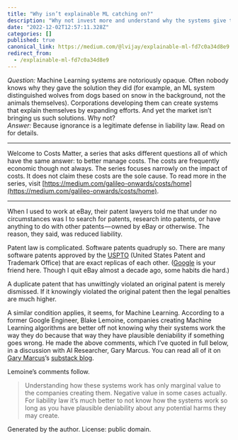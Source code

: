 ```yaml
---
title: "Why isn’t explainable ML catching on?"
description: "Why not invest more and understand why the systems give their answer?"
date: "2022-12-02T12:57:11.328Z"
categories: []
published: true
canonical_link: https://medium.com/@lvijay/explainable-ml-fd7c0a34d8e9
redirect_from:
  - /explainable-ml-fd7c0a34d8e9
---
```


_Question:_ Machine Learning systems are notoriously opaque. Often nobody knows why they gave the solution they did (for example, an ML system distinguished wolves from dogs based on snow in the background, not the animals themselves). Corporations developing them can create systems that explain themselves by expanding efforts. And yet the market isn’t bringing us such solutions. Why not?  
_Answer:_ Because ignorance is a legitimate defense in liability law. Read on for details.

---

Welcome to Costs Matter, a series that asks different questions all of which have the same answer: to better manage costs. The costs are frequently economic though not always. The series focuses narrowly on the impact of costs. It does not claim these costs are the sole cause. To read more in the series, visit [https://medium.com/galileo-onwards/costs/home](https://medium.com/galileo-onwards/costs/home).

---

When I used to work at eBay, their patent lawyers told me that under no circumstances was I to search for patents, research into patents, or have anything to do with other patents — owned by eBay or otherwise. The reason, they said, was reduced liability.

Patent law is complicated. Software patents quadruply so. There are many software patents approved by the [USPTO](https://www.uspto.gov/) (United States Patent and Trademark Office) that are exact replicas of each other. ([Google](https://www.bing.com/) is your friend here. Though I quit eBay almost a decade ago, some habits die hard.)

A duplicate patent that has unwittingly violated an original patent is merely dismissed. If it knowingly violated the original patent then the legal penalties are much higher.

A similar condition applies, it seems, for Machine Learning. According to a former Google Engineer, Blake Lemoine, companies creating Machine Learning algorithms are better off not knowing why their systems work the way they do because that way they have plausible deniability if something goes wrong. He made the above comments, which I’ve quoted in full below, in a discussion with AI Researcher, Gary Marcus. You can read all of it on [Gary Marcus](https://medium.com/u/d7e74ac84d28)’s [substack blog](https://garymarcus.substack.com/p/sentience-and-ai-a-dialog-between).

Lemoine’s comments follow.

> Understanding how these systems work has only marginal value to the companies creating them. Negative value in some cases actually.  
> For liability law it’s much better to not know how the systems work so long as you have plausible deniability about any potential harms they may create.

Generated by the author. License: public domain.
